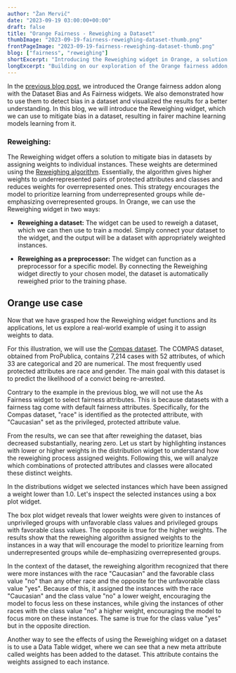 ```yaml
---
author: "Žan Mervič"
date: "2023-09-19 03:00:00+00:00"
draft: false
title: "Orange Fairness - Reweighing a Dataset"
thumbImage: "2023-09-19-fairness-reweighing-dataset-thumb.png"
frontPageImage: "2023-09-19-fairness-reweighing-dataset-thumb.png"
blog: ["fairness", "reweighing"]
shortExcerpt: "Introducing the Reweighing widget in Orange, a solution for dataset bias mitigation."
longExcerpt: "Building on our exploration of the Orange fairness addon, this blog delves into the Reweighing widget. By adjusting weights for dataset instances, the widget addresses bias, focusing on underrepresented groups. Using the Compas dataset as an example, we demonstrate how bias decreases post-reweighting, presenting visual insights into the distribution of adjusted weights and their impact on dataset fairness."
---
```


In the [previous blog post](/blog/2023-09-18-fairness-dataset-bias/), we introduced the Orange fairness addon along with the Dataset Bias and As Fairness widgets. We also demonstrated how to use them to detect bias in a dataset and visualized the results for a better understanding. In this blog, we will introduce the Reweighing widget, which we can use to mitigate bias in a dataset, resulting in fairer machine learning models learning from it.

### Reweighing:

The Reweighing widget offers a solution to mitigate bias in datasets by assigning weights to individual instances. These weights are determined using the [Reweighing algorithm](https://link.springer.com/article/10.1007/s10115-011-0463-8). Essentially, the algorithm gives higher weights to underrepresented pairs of protected attributes and classes and reduces weights for overrepresented ones. This strategy encourages the model to prioritize learning from underrepresented groups while de-emphasizing overrepresented groups. In Orange, we can use the Reweighing widget in two ways:

- **Reweighing a dataset:** The widget can be used to reweigh a dataset, which we can then use to train a model. Simply connect your dataset to the widget, and the output will be a dataset with appropriately weighted instances.

- **Reweighing as a preprocessor:** The widget can function as a preprocessor for a specific model. By connecting the Reweighing widget directly to your chosen model, the dataset is automatically reweighed prior to the training phase.

## Orange use case

Now that we have grasped how the Reweighing widget functions and its applications, let us explore a real-world example of using it to assign weights to data. 

For this illustration, we will use the [Compas dataset](https://github.com/propublica/compas-analysis). The COMPAS dataset, obtained from ProPublica, contains 7,214 cases with 52 attributes, of which 33 are categorical and 20 are numerical. The most frequently used protected attributes are race and gender. The main goal with this dataset is to predict the likelihood of a convict being re-arrested.

Contrary to the example in the previous blog, we will not use the As Fairness widget to select fairness attributes. This is because datasets with a fairness tag come with default fairness attributes. Specifically, for the Compas dataset, "race" is identified as the protected attribute, with "Caucasian" set as the privileged, protected attribute value.

<WindowScreenshot src="2023-09-19-fairness-reweighing-dataset-use-case.png" />

From the results, we can see that after reweighing the dataset, bias decreased substantially, nearing zero. Let us start by highlighting instances with lower or higher weights in the distribution widget to understand how the reweighing process assigned weights. Following this, we will analyze which combinations of protected attributes and classes were allocated these distinct weights.

<WindowScreenshot src="2023-09-19-fairness-reweighing-dataset-distributions.png" />

In the distributions widget we selected instances which have been assigned a weight lower than 1.0. Let's inspect the selected instances using a box plot widget.

<WindowScreenshot src="2023-09-19-fairness-reweighing-dataset-box-plot.png" />

The box plot widget reveals that lower weights were given to instances of unprivileged groups with unfavorable class values and privileged groups with favorable class values. The opposite is true for the higher weights. The results show that the reweighing algorithm assigned weights to the instances in a way that will encourage the model to prioritize learning from underrepresented groups while de-emphasizing overrepresented groups.

In the context of the dataset, the reweighing algorithm recognized that there were more instances with the race "Caucasian" and the favorable class value "no" than any other race and the opposite for the unfavorable class value "yes". Because of this, it assigned the instances with the race "Caucasian" and the class value "no" a lower weight, encouraging the model to focus less on these instances, while giving the instances of other races with the class value "no" a higher weight, encouraging the model to focus more on these instances. The same is true for the class value "yes" but in the opposite direction.

Another way to see the effects of using the Reweighing widget on a dataset is to use a Data Table widget, where we can see that a new meta attribute called weights has been added to the dataset. This attribute contains the weights assigned to each instance.

<WindowScreenshot src="2023-09-19-fairness-reweighing-dataset-data-table.png" />